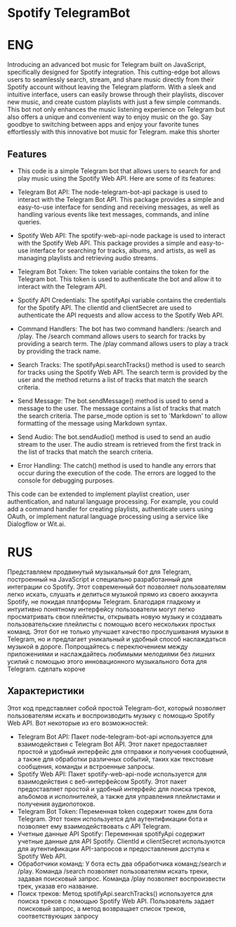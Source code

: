 
# Spotify TelegramBot

# ENG

Introducing an advanced bot music for Telegram built on JavaScript, specifically designed for Spotify integration. This cutting-edge bot allows users to seamlessly search, stream, and share music directly from their Spotify account without leaving the Telegram platform. With a sleek and intuitive interface, users can easily browse through their playlists, discover new music, and create custom playlists with just a few simple commands. This bot not only enhances the music listening experience on Telegram but also offers a unique and convenient way to enjoy music on the go. Say goodbye to switching between apps and enjoy your favorite tunes effortlessly with this innovative bot music for Telegram. make this shorter




## Features

- This code is a simple Telegram bot that allows users to search for and play music using the Spotify Web API. Here are some of its features:

-    Telegram Bot API: The node-telegram-bot-api package is used to interact with the Telegram Bot API. This package provides a simple and easy-to-use interface for sending and receiving messages, as well as handling various events like text messages, commands, and inline queries.
-   Spotify Web API: The spotify-web-api-node package is used to interact with the Spotify Web API. This package provides a simple and easy-to-use interface for searching for tracks, albums, and artists, as well as managing playlists and retrieving audio streams.
-    Telegram Bot Token: The token variable contains the token for the Telegram bot. This token is used to authenticate the bot and allow it to interact with the Telegram API.
-    Spotify API Credentials: The spotifyApi variable contains the credentials for the Spotify API. The clientId and clientSecret are used to authenticate the API requests and allow access to the Spotify Web API.
-    Command Handlers: The bot has two command handlers: /search and /play. The /search command allows users to search for tracks by providing a search term. The /play command allows users to play a track by providing the track name.
-    Search Tracks: The spotifyApi.searchTracks() method is used to search for tracks using the Spotify Web API. The search term is provided by the user and the method returns a list of tracks that match the search criteria.
-    Send Message: The bot.sendMessage() method is used to send a message to the user. The message contains a list of tracks that match the search criteria. The parse_mode option is set to 'Markdown' to allow formatting of the message using Markdown syntax.
-    Send Audio: The bot.sendAudio() method is used to send an audio stream to the user. The audio stream is retrieved from the first track in the list of tracks that match the search criteria.
-    Error Handling: The catch() method is used to handle any errors that occur during the execution of the code. The errors are logged to the console for debugging purposes.

This code can be extended to implement playlist creation, user authentication, and natural language processing. For example, you could add a command handler for creating playlists, authenticate users using OAuth, or implement natural language processing using a service like Dialogflow or Wit.ai.


# RUS

Представляем продвинутый музыкальный бот для Telegram, построенный на JavaScript и специально разработанный для интеграции со Spotify. Этот современный бот позволяет пользователям легко искать, слушать и делиться музыкой прямо из своего аккаунта Spotify, не покидая платформы Telegram. Благодаря гладкому и интуитивно понятному интерфейсу пользователи могут легко просматривать свои плейлисты, открывать новую музыку и создавать пользовательские плейлисты с помощью всего нескольких простых команд. Этот бот не только улучшает качество прослушивания музыки в Telegram, но и предлагает уникальный и удобный способ наслаждаться музыкой в дороге. Попрощайтесь с переключением между приложениями и наслаждайтесь любимыми мелодиями без лишних усилий с помощью этого инновационного музыкального бота для Telegram. сделать короче


## Характеристики

Этот код представляет собой простой Telegram-бот, который позволяет пользователям искать и воспроизводить музыку с помощью Spotify Web API. Вот некоторые из его возможностей:
- Telegram Bot API: Пакет node-telegram-bot-api используется для взаимодействия с Telegram Bot API. Этот пакет предоставляет простой и удобный интерфейс для отправки и получения сообщений, а также для обработки различных событий, таких как текстовые сообщения, команды и встроенные запросы.
- Spotify Web API: Пакет spotify-web-api-node используется для взаимодействия с веб-интерфейсом Spotify. Этот пакет предоставляет простой и удобный интерфейс для поиска треков, альбомов и исполнителей, а также для управления плейлистами и получения аудиопотоков.
- Telegram Bot Token: Переменная token содержит токен для бота Telegram. Этот токен используется для аутентификации бота и позволяет ему взаимодействовать с API Telegram.
- Учетные данные API Spotify: Переменная spotifyApi содержит учетные данные для API Spotify. ClientId и clientSecret используются для аутентификации API-запросов и предоставления доступа к Spotify Web API.
- Обработчики команд: У бота есть два обработчика команд:/search и /play. Команда /search позволяет пользователям искать треки, задавая поисковый запрос. Команда /play позволяет воспроизвести трек, указав его название.
- Поиск треков: Метод spotifyApi.searchTracks() используется для поиска треков с помощью Spotify Web API. Пользователь задает поисковый запрос, а метод возвращает список треков, соответствующих запросу
